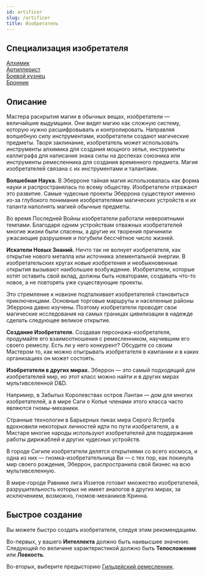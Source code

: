 ```yaml
---
id: artificer
slug: /artificer
title: Изобретатель
---
```

## Специализация изобретателя
[Алхимик](/docs/alchemist)  
[Артиллерист](/docs/artillerist)  
[Боевой кузнец](/docs/battle-smith)  
[Бронник](/docs/armorer)  
## Описание
Мастера раскрытия магии в обычных вещах, изобретатели — величайшие выдумщики. Они видят магию как сложную систему, которую нужно расшифровывать и контролировать. Направляя волшебную силу инструментами, изобретатели создают магические предметы. Творя заклинание, изобретатель может использовать инструменты алхимика для создания мощного зелья, инструменты каллиграфа для написания знака силы на доспехах союзника или инструменты ремесленника для создания временного предмета. Магия изобретателей связана с их инструментами и талантами.

**Волшебная Наука.** В Эберроне тайная магия использовалась как форма науки и распространялась по всему обществу. Изобретатели отражают это развитие. Самые чудесные проекты Эберрона существуют именно из-за глубокого понимания изобретателями магических устройств и их таланта наполнять магией обычные предметы.

Во время Последней Войны изобретатели работали невероятными темпами. Благодаря одним устройствам отважных изобретателей многие жизни были спасены, а другие их творения причинили ужасающие разрушения и погубили бессчётное число жизней.

**Искатели Новых Знаний.** Ничто так не волнует изобретателя, как открытие нового металла или источника элементальной энергии. В изобретательских кругах новые изобретения и необыкновенные открытия вызывают наибольшее возбуждение. Изобретатели, которые хотят оставить свой вклад, должны быть новаторами, создавать что-то новое, а не повторять уже существующие проекты.

Это стремление к новизне подталкивает изобретателей становиться приключенцами. Основные торговые маршруты и населенные районы Эберрона давно изучены. Поэтому изобретатели проводят свои магические исследования на самых границах цивилизации в надежде сделать следующее великое открытие.

**Создание Изобретателя.** Создавая персонажа-изобретателя, продумайте его взаимоотношения с ремесленником, научившим его своего ремеслу. Есть ли у него конкурент? Обсудите со своим Мастером то, как можно отыгрывать изобретателя в кампании и в каких организациях он может состоять.

**Изобретатели в других мирах.** Эберрон — это самый подходящий для изобретателей мир, но этот класс можно найти и в других мирах мультивселенной D&D.

Например, в Забытых Королевствах остров Лантан — дом для многих изобретателей, а в мире Саги о Копье членами этого класса часто являются гномы-механики.

Странные технологии в Барьерных пиках мира Серого Ястреба вдохновили некоторых личностей идти по пути изобретателя, а в Мистаре многие народы используют изобретателей для поддержания работы дирижаблей и других чудесных устройств.

В городе Сигиле изобретатели делятся открытиями со всего космоса, и одна из них — гномка-изобретательница Ви — с тех пор, как покинула мир своего рождения, Эберрон, распространила свой бизнес на всю мультивселенную.

В мире-городе Равнике лига Иззетов готовит множество изобретателей, разрушительность которых не имеет аналогов в других мирах, за исключением, возможно, гномов-механиков Кринна.

## Быстрое создание
Вы можете быстро создать изобретателя, следуя этим рекомендациям.

Во-первых, у вашего **Интеллекта** должно быть наивысшее значение. Следующей по величине характеристикой должно быть **Телосложение** или **Ловкость**.

Во-вторых, выберите предысторию [Гильдейский ремесленник](/docs/guild-artisan).